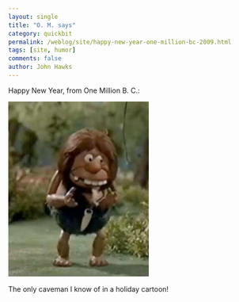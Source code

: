```yaml
---
layout: single 
title: "O. M. says" 
category: quickbit
permalink: /weblog/site/happy-new-year-one-million-bc-2009.html
tags: [site, humor] 
comments: false 
author: John Hawks 
---
```


Happy New Year, from One Million B. C.: 

<div class="middle-picture">
<img src="/graphics/happy-new-year-one-million-bc.jpg" height ="353" width="284" alt="One Million B.C. from Rudolph's Shiny New Year" />
</div>

The only caveman I know of in a holiday cartoon!

